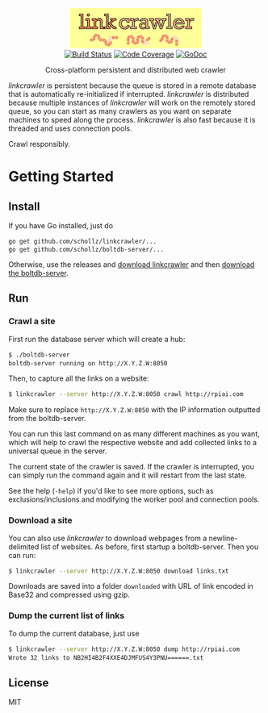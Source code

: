 
<p align="center">
<img
    src="logo.png"
    width="260" height="80" border="0" alt="linkcrawler">
<br>
<a href="https://travis-ci.org/schollz/linkcrawler"><img src="https://img.shields.io/travis/schollz/linkcrawler.svg?style=flat-square" alt="Build Status"></a>
<a href="http://gocover.io/github.com/schollz/linkcrawler/lib"><img src="https://img.shields.io/badge/coverage-76%25-yellow.svg?style=flat-square" alt="Code Coverage"></a>
<a href="https://godoc.org/github.com/schollz/linkcrawler/lib"><img src="https://img.shields.io/badge/api-reference-blue.svg?style=flat-square" alt="GoDoc"></a>
</p>

<p align="center">Cross-platform persistent and distributed web crawler</a></p>

*linkcrawler* is persistent because the queue is stored in a remote database that is automatically re-initialized if interrupted. *linkcrawler* is distributed because multiple instances of *linkcrawler* will work on the remotely stored queue, so you can start as many crawlers as you want on separate machines to speed along the process. *linkcrawler* is also fast because it is threaded and uses connection pools.

Crawl responsibly.

Getting Started
===============

## Install

If you have Go installed, just do
```
go get github.com/schollz/linkcrawler/...
go get github.com/schollz/boltdb-server/...
```

Otherwise, use the releases and [download linkcrawler](https://github.com/schollz/linkcrawler/releases/latest) and then [download the boltdb-server](https://github.com/schollz/boltdb-server/releases/latest).


## Run

### Crawl a site

First run the database server which will create a hub:

```sh
$ ./boltdb-server
boltdb-server running on http://X.Y.Z.W:8050
```

Then, to capture all the links on a website:

```sh
$ linkcrawler --server http://X.Y.Z.W:8050 crawl http://rpiai.com
```


Make sure to replace `http://X.Y.Z.W:8050` with the IP information outputted from the boltdb-server.

You can run this last command on as many different machines as you want, which will help to crawl the respective website and add collected links to a universal queue in the server.

The current state of the crawler is saved. If the crawler is interrupted, you can simply run the command again and it will restart from the last state.

See the help (`-help`) if you'd like to see more options, such as exclusions/inclusions and modifying the worker pool and connection pools.


### Download a site

You can also use *linkcrawler* to download webpages from a newline-delimited list of websites. As before, first startup a boltdb-server.  Then you can run:

```bash
$ linkcrawler --server http://X.Y.Z.W:8050 download links.txt
```

Downloads are saved into a folder `downloaded` with URL of link encoded in Base32 and compressed using gzip.

### Dump the current list of links

To dump the current database, just use

```bash
$ linkcrawler --server http://X.Y.Z.W:8050 dump http://rpiai.com
Wrote 32 links to NB2HI4B2F4XXE4DJMFUS4Y3PNU======.txt
```

## License

MIT
